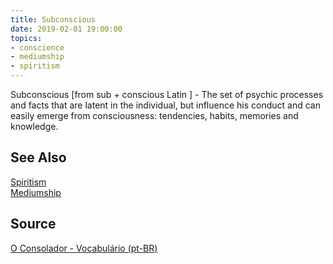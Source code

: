 ```yaml
---
title: Subconscious
date: 2019-02-01 19:00:00
topics:
- conscience
- mediumship
- spiritism
---
```


Subconscious [from sub + conscious Latin ] - The set of psychic processes and facts that are latent in the individual, but influence his conduct and can easily emerge from consciousness: tendencies, habits, memories and knowledge.

## See Also
[Spiritism](/spiritism)   
[Mediumship](/spiritism/mediumship) 

## Source
[O Consolador - Vocabulário (pt-BR)](http://www.oconsolador.com.br/linkfixo/vocabulario/principal.html)
